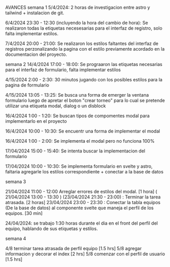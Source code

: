 AVANCES
semana 1
5/4/2024: 2 horas de investigacion entre astro y tailwind + instalacion de git. 

6/4/2024 23:30 - 12:30 (incluyendo la hora del cambio de hora): Se realizaron todas la etiquetas necesesarias para el interfaz de registro, solo falta implementar estilos.

7/4/2024 20:00 - 21:00: Se realizaron los estilos faltantes del  interfaz de registros perzonalizando la pagina con el estilo previamente acordado en la documentacion del proyecto.

semana 2 
14/4/2024 17:00 - 18:00: Se prograaron las etiquetas necesarias para el interfaz de formulario, falta implementar estilos

4/15/2024 2:00  - 2:30: 30 minutos jugando con los posibles estilos para la pagina de formulario

4/15/2024 13:05 - 13:25: Se busca una forma de emerger la ventana formulario luego de apretar el boton "crear torneo" para lo cual se pretende utilizar una etiqueta modal, dialog  o un disblock

16/4/2024 1:00 - 1:20: Se buscan tipos de compomentes modal para implementarlo en el proyecto

16/4/2024 10:00 - 10:30: Se encuentr una forma de implementar el modal

16/4/2024 1:00 - 2:00: Se implementa el modal pero no funciona 100%

17/04/2024 15:00 - 15:40: Se intenta buscar la implementacion del formulario

17/04/2024 10:00 - 10:30: Se implementa formulario en svelte y astro, faltaria agregarle los estilos correspondiente + conectar a la base de datos

semana 3

21/04/2024 11:00 - 12:00 Arreglar errores de estilos  del modal.  [1 hora]
( 21/04/2024 13:00 - 13:30 )  (23/04/2024 21:30 - 23:00) : Terminar la tarea atrasada. [2 horas]
23/04/2024 23:00 - 23:30 : Conectar la tabla equipos (De la base de datos) al componente svelte que maneja el perfil de los equipos. [30 min]

24/04/2024:  se trabajo 1:30 horas durante el dia en el front del perfil del equipo, hablando de sus etiquetas y estilos.


semana 4 

4/8 terminar tarea atrasada de perfil equipo [1.5 hrs]
5/8 agregar informacion y decorar el index [2 hrs]
5/8 comenzar con el perfil de usuario [1.5 hrs]





